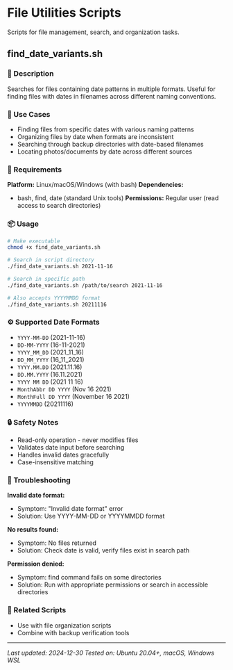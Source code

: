 # File Utilities Scripts

Scripts for file management, search, and organization tasks.

## find_date_variants.sh

### 📝 Description
Searches for files containing date patterns in multiple formats. Useful for finding files with dates in filenames across different naming conventions.

### 🎯 Use Cases
- Finding files from specific dates with various naming patterns
- Organizing files by date when formats are inconsistent
- Searching through backup directories with date-based filenames
- Locating photos/documents by date across different sources

### 🔧 Requirements
**Platform:** Linux/macOS/Windows (with bash)
**Dependencies:** 
- bash, find, date (standard Unix tools)
**Permissions:** Regular user (read access to search directories)

### 📦 Usage
```bash
# Make executable
chmod +x find_date_variants.sh

# Search in script directory
./find_date_variants.sh 2021-11-16

# Search in specific path
./find_date_variants.sh /path/to/search 2021-11-16

# Also accepts YYYYMMDD format
./find_date_variants.sh 20211116
```

### ⚙️ Supported Date Formats
- `YYYY-MM-DD` (2021-11-16)
- `DD-MM-YYYY` (16-11-2021)  
- `YYYY_MM_DD` (2021_11_16)
- `DD_MM_YYYY` (16_11_2021)
- `YYYY.MM.DD` (2021.11.16)
- `DD.MM.YYYY` (16.11.2021)
- `YYYY MM DD` (2021 11 16)
- `MonthAbbr DD YYYY` (Nov 16 2021)
- `MonthFull DD YYYY` (November 16 2021)
- `YYYYMMDD` (20211116)

### 🔒 Safety Notes
- Read-only operation - never modifies files
- Validates date input before searching
- Handles invalid dates gracefully
- Case-insensitive matching

### 🐛 Troubleshooting
**Invalid date format:**
- Symptom: "Invalid date format" error
- Solution: Use YYYY-MM-DD or YYYYMMDD format

**No results found:**
- Symptom: No files returned
- Solution: Check date is valid, verify files exist in search path

**Permission denied:**
- Symptom: find command fails on some directories
- Solution: Run with appropriate permissions or search in accessible directories

### 🔗 Related Scripts
- Use with file organization scripts
- Combine with backup verification tools

---
*Last updated: 2024-12-30*
*Tested on: Ubuntu 20.04+, macOS, Windows WSL*